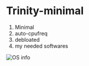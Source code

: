 # Trinity-minimal
1. Minimal
2. auto-cpufreq
3. debloated
4. my needed softwares

<img src="~/img/info.png" alt="OS info">
